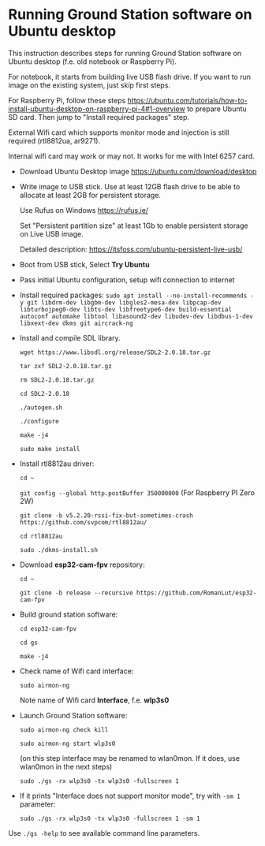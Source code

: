 
# Running Ground Station software on Ubuntu desktop

This instruction describes steps for running Ground Station software on Ubuntu desktop (f.e. old notebook or Raspberry Pi).

For notebook, it starts from building live USB flash drive. If you want to run image on the existing system, just skip first steps.

For Raspberry Pi, follow these steps https://ubuntu.com/tutorials/how-to-install-ubuntu-desktop-on-raspberry-pi-4#1-overview to prepare Ubuntu SD card. Then jump to "Install required packages" step.

External Wifi card which supports monitor mode and injection is still required (rtl8812ua, ar9271). 

Internal wifi card may work or may not. It works for me with Intel 6257 card.

* Download Ubuntu Desktop image https://ubuntu.com/download/desktop

* Write image to USB stick. Use at least 12GB flash drive to be able to allocate at least 2GB for persistent storage.
 
   Use Rufus on Windows https://rufus.ie/ 

   Set "Persistent partition size" at least 1Gb to enable persistent storage on Live USB image.

   Detailed description: https://itsfoss.com/ubuntu-persistent-live-usb/

* Boot from USB stick, Select **Try Ubuntu**

* Pass initial Ubuntu configuration, setup wifi connection to internet

* Install required packages: ```sudo apt install --no-install-recommends -y git libdrm-dev libgbm-dev libgles2-mesa-dev libpcap-dev libturbojpeg0-dev libts-dev libfreetype6-dev build-essential autoconf automake libtool libasound2-dev libudev-dev libdbus-1-dev libxext-dev dkms git aircrack-ng```

* Install and compile SDL library.
 
  ```wget https://www.libsdl.org/release/SDL2-2.0.18.tar.gz```

  ```tar zxf SDL2-2.0.18.tar.gz```

  ```rm SDL2-2.0.18.tar.gz```

  ```cd SDL2-2.0.18```

  ```./autogen.sh```

  ```./configure```

  ```make -j4```

  ```sudo make install```

* Install rtl8812au driver:

  ```cd ~```

  ```git config --global http.postBuffer 350000000``` (For Raspberry PI Zero 2W)
  
  ```git clone -b v5.2.20-rssi-fix-but-sometimes-crash https://github.com/svpcom/rtl8812au/```

  ```cd rtl8812au```

  ```sudo ./dkms-install.sh```

* Download **esp32-cam-fpv** repository:
 
  ```cd ~```
 
  ```git clone -b release --recursive https://github.com/RomanLut/esp32-cam-fpv```

* Build ground station software:

  ```cd esp32-cam-fpv```

  ```cd gs```

  ```make -j4```

* Check name of Wifi card interface:

  ```sudo airmon-ng```

   Note name of Wifi card **Interface**, f.e. **wlp3s0**

* Launch Ground Station software:

   ```sudo airmon-ng check kill```

  ```sudo airmon-ng start wlp3s0```

     (on this step interface may be renamed to wlan0mon. If it does, use wlan0mon in the next steps)
  
   ```sudo ./gs -rx wlp3s0 -tx wlp3s0 -fullscreen 1```

* If it prints "Interface does not support monitor mode", try with  ```-sm 1``` parameter:

   ```sudo ./gs -rx wlp3s0 -tx wlp3s0 -fullscreen 1 -sm 1```

Use ```./gs -help``` to see available command line parameters.
